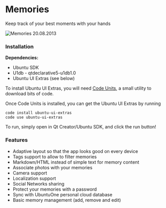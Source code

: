# Memories #

Keep track of your best moments with your hands

![Memories 20.08.2013](https://raw.github.com/Mefrio/Memories/master/resources/gh-page/memories-20-08-2013.png)

### Installation ###

**Dependencies:**

 * Ubuntu SDK
 * U1db - qtdeclarative5-u1db1.0
 * Ubuntu UI Extras (see below)

To install Ubuntu UI Extras, you will need [Code Units](https://github.com/iBeliever/code-units), a small utility to download bits of code.

Once Code Units is installed, you can get the Ubuntu UI Extras by running

    code install ubuntu-ui-extras
    code use ubuntu-ui-extras

To run, simply open in Qt Creator/Ubuntu SDK, and click the run button!

### Features ###
 
 * Adaptive layout so that the app looks good on every device
 * Tags support to allow to filter memories
 * Markdown/HTML instead of simple text for memory content
 * Associate photos with your memories
 * Camera support
 * Localization support
 * Social Networks sharing
 * Protect your memories with a password
 * Sync with UbuntuOne personal cloud database
 * Basic memory management (add, remove and edit)
